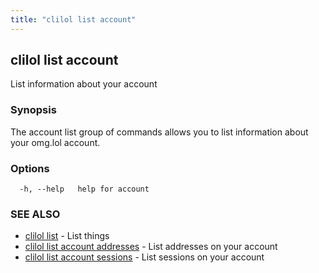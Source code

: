 ```yaml
---
title: "clilol list account"
---
```

## clilol list account

List information about your account

### Synopsis

The account list group of commands allows you to list information about your omg.lol account.

### Options

```
  -h, --help   help for account
```

### SEE ALSO

* [clilol list](clilol_list.md)	 - List things
* [clilol list account addresses](clilol_list_account_addresses.md)	 - List addresses on your account
* [clilol list account sessions](clilol_list_account_sessions.md)	 - List sessions on your account

